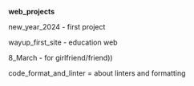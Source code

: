 **web_projects**

new_year_2024 - first project

wayup_first_site - education web

8_March - for girlfriend/friend))

code_format_and_linter = about linters and formatting
